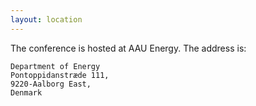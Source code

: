 ```yaml
---
layout: location
---
```


The conference is hosted at AAU Energy. The address is:

```
Department of Energy
Pontoppidanstræde 111,
9220-Aalborg East,
Denmark
```